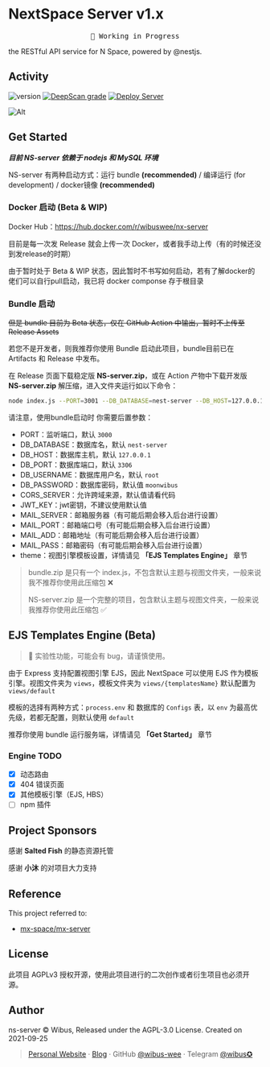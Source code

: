 # NextSpace Server v1.x

<pre align="center">
🧪 Working in Progress
</pre>

<!-- 
```
____ ____
 / ___/ ___|       ___  ___ _ ____   _____ _ __ 
| |  _\___ \ _____/ __|/ _ \ '__\ \ / / _ \ '__|
| |_| |___) |_____\__ \  __/ |   \ V /  __/ |   
 \____|____/      |___/\___|_|    \_/ \___|_|   

```
-->

the RESTful API service for N Space, powered by @nestjs.


## Activity

![version](https://img.shields.io/github/package-json/v/wibus-wee/GS-server) 
[![DeepScan grade](https://deepscan.io/api/teams/14175/projects/18839/branches/473312/badge/grade.svg)](https://deepscan.io/dashboard#view=project&tid=14175&pid=18839&bid=473312) 
[![Deploy Server](https://github.com/wibus-wee/GS-server/actions/workflows/deploy.yml/badge.svg?branch=main)](https://github.com/wibus-wee/GS-server/actions/workflows/deploy.yml) 

![Alt](https://repobeats.axiom.co/api/embed/c901877ec290fab2cf7184b8ce2510da577401a1.svg "Repobeats analytics image")

## Get Started

**_目前 NS-server 依赖于 nodejs 和 MySQL 环境_**

NS-server 有两种启动方式：运行 bundle **(recommended)** / 编译运行 (for development) / docker镜像 **(recommended)**

### Docker 启动 (Beta & WIP)

Docker Hub：https://hub.docker.com/r/wibuswee/nx-server

目前是每一次发 Release 就会上传一次 Docker，或者我手动上传（有的时候还没到发release的时期）

由于暂时处于 Beta & WIP 状态，因此暂时不书写如何启动，若有了解docker的佬们可以自行pull启动，我已将 docker componse 存于根目录

### Bundle 启动

~~但是 bundle 目前为 Beta 状态，仅在 GitHub Action 中输出，暂时不上传至 Release Assets~~ 

若您不是开发者，则我推荐你使用 Bundle 启动此项目，bundle目前已在 Artifacts 和 Release 中发布。

在 Release 页面下载稳定版 **NS-server.zip**，或在 Action 产物中下载开发版 **NS-server.zip** 解压缩，进入文件夹运行如以下命令：

```bash
node index.js --PORT=3001 --DB_DATABASE=nest-server --DB_HOST=127.0.0.1 --DB_PORT=3306 --DB_USERNAME=root --DB_PASSWORD=moonwibus
```

请注意，使用bundle启动时 你需要后置参数：

- PORT：监听端口，默认 `3000`
- DB_DATABASE：数据库名，默认 `nest-server`
- DB_HOST：数据库主机，默认 `127.0.0.1`
- DB_PORT：数据库端口，默认 `3306`
- DB_USERNAME：数据库用户名，默认 `root`
- DB_PASSWORD：数据库密码，默认值 `moonwibus`
- CORS_SERVER：允许跨域来源，默认值请看代码
- JWT_KEY：jwt密钥，不建议使用默认值
- MAIL_SERVER：邮箱服务器（有可能后期会移入后台进行设置）
- MAIL_PORT：邮箱端口号（有可能后期会移入后台进行设置）
- MAIL_ADD：邮箱地址（有可能后期会移入后台进行设置）
- MAIL_PASS：邮箱密码（有可能后期会移入后台进行设置）
- theme：视图引擎模板设置，详情请见 **「EJS Templates Engine」** 章节

> bundle.zip 是只有一个 index.js，不包含默认主题与视图文件夹，一般来说我不推荐你使用此压缩包 ❌
>
> NS-server.zip 是一个完整的项目，包含默认主题与视图文件夹，一般来说我推荐你使用此压缩包 ✅

## EJS Templates Engine (Beta)

> 🧪 实验性功能，可能会有 bug，请谨慎使用。

由于 Express 支持配置视图引擎 EJS，因此 NextSpace 可以使用 EJS 作为模板引擎。视图文件夹为 `views`，模板文件夹为 `views/{templatesName}` 默认配置为 `views/default`

模板的选择有两种方式：`process.env` 和 数据库的 `Configs` 表，以 `env` 为最高优先级，若都无配置，则默认使用 `default`

推荐你使用 bundle 运行服务端，详情请见 **「Get Started」** 章节

### Engine TODO

- [X] 动态路由
- [X] 404 错误页面
- [x] 其他模板引擎（EJS, HBS）
- [ ] npm 插件

## Project Sponsors

感谢 **Salted Fish**  的静态资源托管

感谢 **小沐** 的对项目大力支持

## Reference

This project referred to: 

- [mx-space/mx-server](https://github.com/mx-space/mx-server)

## License

此项目 AGPLv3 授权开源，使用此项目进行的二次创作或者衍生项目也必须开源。

## Author

ns-server © Wibus, Released under the AGPL-3.0 License. Created on 2021-09-25

> [Personal Website](http://iucky.cn/) · [Blog](https://blog.iucky.cn/) · GitHub [@wibus-wee](https://github.com/wibus-wee/) · Telegram [@wibus✪](https://t.me/wibus_wee)